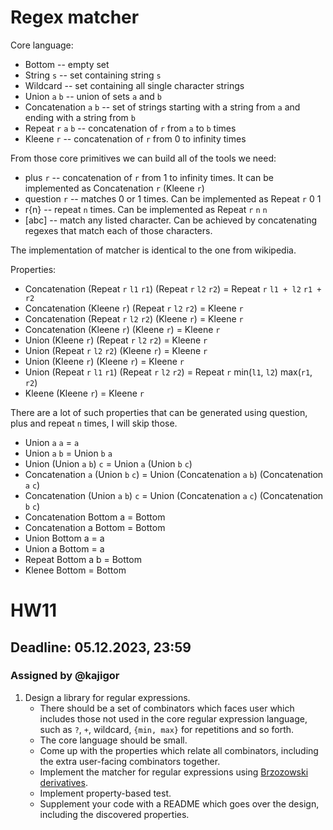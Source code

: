# Regex matcher

Core language:

* Bottom -- empty set
* String `s` -- set containing string `s`
* Wildcard -- set containing all single character strings
* Union `a` `b` -- union of sets `a` and `b`
* Concatenation `a` `b` -- set of strings starting with a string from `a` and ending with a string from `b`
* Repeat `r` `a` `b` -- concatenation of `r` from `a` to `b` times
* Kleene `r` -- concatenation of `r` from 0 to infinity times

From those core primitives we can build all of the tools we need:

* plus `r` -- concatenation of `r` from 1 to infinity times. It can be implemented as Concatenation `r` (Kleene `r`)
* question `r` -- matches 0 or 1 times. Can be implemented as Repeat `r` 0 1
* r{n} -- repeat `n` times. Can be implemented as Repeat `r` `n` `n`
* [abc] -- match any listed character. Can be achieved by concatenating regexes that match each of those characters.

The implementation of matcher is identical to the one from wikipedia.

Properties:
* Concatenation (Repeat `r` `l1` `r1`) (Repeat `r` `l2` `r2`) = Repeat `r` `l1 + l2` `r1 + r2`
* Concatenation (Kleene `r`) (Repeat `r` `l2` `r2`) = Kleene `r`
* Concatenation (Repeat `r` `l2` `r2`) (Kleene `r`) = Kleene `r`
* Concatenation (Kleene `r`) (Kleene `r`) = Kleene `r`
* Union (Kleene `r`) (Repeat `r` `l2` `r2`) = Kleene `r`
* Union (Repeat `r` `l2` `r2`) (Kleene `r`) = Kleene `r`
* Union (Kleene `r`) (Kleene `r`) = Kleene `r`
* Union (Repeat `r` `l1` `r1`) (Repeat `r` `l2` `r2`) = Repeat `r` min(`l1`, `l2`) max(`r1`, `r2`)
* Kleene (Kleene `r`) = Kleene `r`

There are a lot of such properties that can be generated using question, plus and repeat `n` times, I will skip those.

* Union `a` `a` = `a`
* Union `a` `b` = Union `b` `a`
* Union (Union `a` `b`) `c` = Union `a` (Union `b` `c`)
* Concatenation `a` (Union `b` `c`) = Union (Concatenation `a` `b`) (Concatenation `a` `c`)
* Concatenation (Union `a` `b`) `c` = Union (Concatenation `a` `c`) (Concatenation `b` `c`)
* Concatenation Bottom a = Bottom
* Concatenation a Bottom = Bottom
* Union Bottom a = a
* Union a Bottom = a
* Repeat Bottom a b = Bottom
* Klenee Bottom = Bottom


# HW11

## Deadline: 05.12.2023, 23:59

### Assigned by @kajigor

1. Design a library for regular expressions.
   * There should be a set of combinators which faces user which includes those not used in the core regular expression language, such as `?`, `+`, wildcard, `{min, max}` for repetitions and so forth.
   * The core language should be small.
   * Come up with the properties which relate all combinators, including the extra user-facing combinators together.
   * Implement the matcher for regular expressions using [Brzozowski derivatives](https://en.wikipedia.org/wiki/Brzozowski_derivative).
   * Implement property-based test.
   * Supplement your code with a README which goes over the design, including the discovered properties.